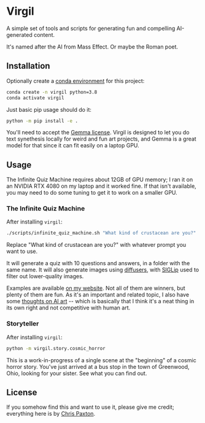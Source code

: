 # Virgil

A simple set of tools and scripts for generating fun and compelling AI-generated content.

It's named after the AI from Mass Effect. Or maybe the Roman poet.

## Installation

Optionally create a [conda environment](https://docs.conda.io/projects/conda/en/latest/user-guide/tasks/manage-environments.html) for this project:
```bash
conda create -n virgil python=3.8
conda activate virgil
```

Just basic pip usage should do it:
```bash
python -m pip install -e .
```

You'll need to accept the [Gemma license](https://huggingface.co/google/gemma-2b). Virgil is designed to let you do text synethesis locally for weird and fun art projects, and Gemma is a great model for that since it can fit easily on a laptop GPU.

## Usage

The Infinite Quiz Machine requires about 12GB of GPU memory; I ran it on an NVIDIA RTX 4080 on my laptop and it worked fine. If that isn't available, you may need to do some tuning to get it to work on a smaller GPU.

### The Infinite Quiz Machine

After installing `virgil`:
```bash
./scripts/infinite_quiz_machine.sh "What kind of crustacean are you?"
```

Replace "What kind of crustacean are you?" with whatever prompt you want to use.

It will generate a quiz with 10 questions and answers, in a folder with the same name. It will also generate images using [diffusers](https://huggingface.co/docs/diffusers/en/index), with [SIGLip](https://huggingface.co/docs/transformers/en/model_doc/siglip) used to filter out lower-quality images.

Examples are available [on my website](https://cpaxton.github.io/quiz/). Not all of them are winners, but plenty of them are fun. As it's an important and related topic, I also have some [thoughts on AI art](https://itcanthink.substack.com/p/off-topic-what-role-for-ai-in-the) -- which is basically that I think it's a neat thing in its own right and not competitive with human art.

### Storyteller

After installing `virgil`:
```bash
python -m virgil.story.cosmic_horror
```

This is a work-in-progress of a single scene at the "beginning" of a cosmic horror story. You've just arrived at a bus stop in the town of Greenwood, Ohio, looking for your sister. See what you can find out.

## License

If you somehow find this and want to use it, please give me credit; everything here is by [Chris Paxton](https://cpaxton.github.io/).
